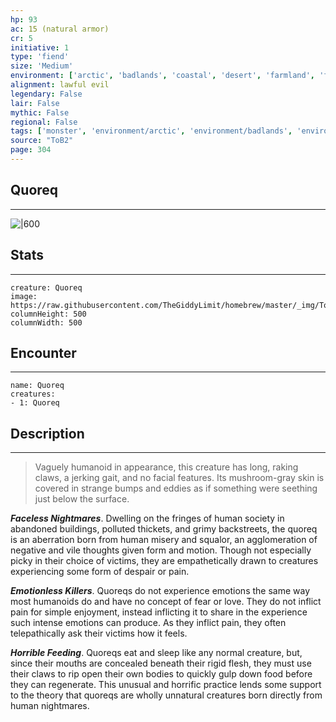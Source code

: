 ```yaml
---
hp: 93
ac: 15 (natural armor)
cr: 5
initiative: 1
type: 'fiend'    
size: 'Medium'
environment: ['arctic', 'badlands', 'coastal', 'desert', 'farmland', 'forest', 'grassland', 'hill', 'mountain', 'planar', 'swamp', 'underdark', 'underwater', 'urban']
alignment: lawful evil
legendary: False
lair: False
mythic: False
regional: False
tags: ['monster', 'environment/arctic', 'environment/badlands', 'environment/coastal', 'environment/desert', 'environment/farmland', 'environment/forest', 'environment/grassland', 'environment/hill', 'environment/mountain', 'environment/planar', 'environment/swamp', 'environment/underdark', 'environment/underwater', 'environment/urban']
source: "ToB2"
page: 304
---
```


## Quoreq
---

![|600](https://raw.githubusercontent.com/TheGiddyLimit/homebrew/master/_img/ToB2/creature/Quoreq.webp)

## Stats
---

```statblock
creature: Quoreq
image: https://raw.githubusercontent.com/TheGiddyLimit/homebrew/master/_img/ToB2/creature/token/Quoreq%20%28Token%29.png
columnHeight: 500
columnWidth: 500
```

## Encounter
---

```encounter-table
name: Quoreq
creatures:
- 1: Quoreq
```

## Description
---
>Vaguely humanoid in appearance, this creature has long, raking claws, a jerking gait, and no facial features. Its mushroom-gray skin is covered in strange bumps and eddies as if something were seething just below the surface.

**_Faceless Nightmares_**. Dwelling on the fringes of human society in abandoned buildings, polluted thickets, and grimy backstreets, the quoreq is an aberration born from human misery and squalor, an agglomeration of negative and vile thoughts given form and motion. Though not especially picky in their choice of victims, they are empathetically drawn to creatures experiencing some form of despair or pain.

**_Emotionless Killers_**. Quoreqs do not experience emotions the same way most humanoids do and have no concept of fear or love. They do not inflict pain for simple enjoyment, instead inflicting it to share in the experience such intense emotions can produce. As they inflict pain, they often telepathically ask their victims how it feels.

**_Horrible Feeding_**. Quoreqs eat and sleep like any normal creature, but, since their mouths are concealed beneath their rigid flesh, they must use their claws to rip open their own bodies to quickly gulp down food before they can regenerate. This unusual and horrific practice lends some support to the theory that quoreqs are wholly unnatural creatures born directly from human nightmares.






